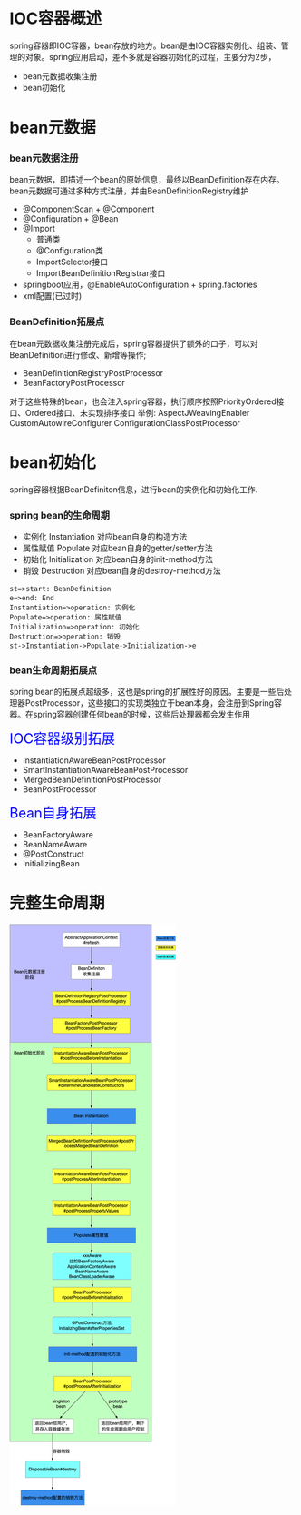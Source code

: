# IOC容器概述
spring容器即IOC容器，bean存放的地方。bean是由IOC容器实例化、组装、管理的对象。spring应用启动，差不多就是容器初始化的过程，主要分为2步，
- bean元数据收集注册
- bean初始化
# bean元数据
### bean元数据注册
bean元数据，即描述一个bean的原始信息，最终以BeanDefinition存在内存。
bean元数据可通过多种方式注册，并由BeanDefinitionRegistry维护
- @ComponentScan + @Component
- @Configuration + @Bean
- @Import
	- 普通类
	- @Configuration类
	- ImportSelector接口
	- ImportBeanDefinitionRegistrar接口
- springboot应用，@EnableAutoConfiguration + spring.factories
- xml配置(已过时)
### BeanDefinition拓展点
在bean元数据收集注册完成后，spring容器提供了额外的口子，可以对BeanDefinition进行修改、新增等操作;
- BeanDefinitionRegistryPostProcessor
- BeanFactoryPostProcessor

对于这些特殊的bean，也会注入spring容器，执行顺序按照PriorityOrdered接口、Ordered接口、未实现排序接口
举例:
AspectJWeavingEnabler
CustomAutowireConfigurer
ConfigurationClassPostProcessor
# bean初始化
spring容器根据BeanDefiniton信息，进行bean的实例化和初始化工作.
### spring bean的生命周期
- 实例化 Instantiation
对应bean自身的构造方法
- 属性赋值 Populate
对应bean自身的getter/setter方法
- 初始化 Initialization
对应bean自身的init-method方法
- 销毁 Destruction
对应bean自身的destroy-method方法
```flow
st=>start: BeanDefinition
e=>end: End
Instantiation=>operation: 实例化
Populate=>operation: 属性赋值
Initialization=>operation: 初始化
Destruction=>operation: 销毁
st->Instantiation->Populate->Initialization->e
```
### bean生命周期拓展点
spring bean的拓展点超级多，这也是spring的扩展性好的原因。主要是一些后处理器PostProcessor，这些接口的实现类独立于bean本身，会注册到Spring容器。在spring容器创建任何bean的时候，这些后处理器都会发生作用

<font color=#0000ff size=5>IOC容器级别拓展</font>
- InstantiationAwareBeanPostProcessor
- SmartInstantiationAwareBeanPostProcessor
- MergedBeanDefinitionPostProcessor
- BeanPostProcessor

<font color=#0000ff size=5>Bean自身拓展</font>

- BeanFactoryAware
- BeanNameAware
- @PostConstruct
- InitializingBean

# 完整生命周期
![](spring-bean生命周期.png)
